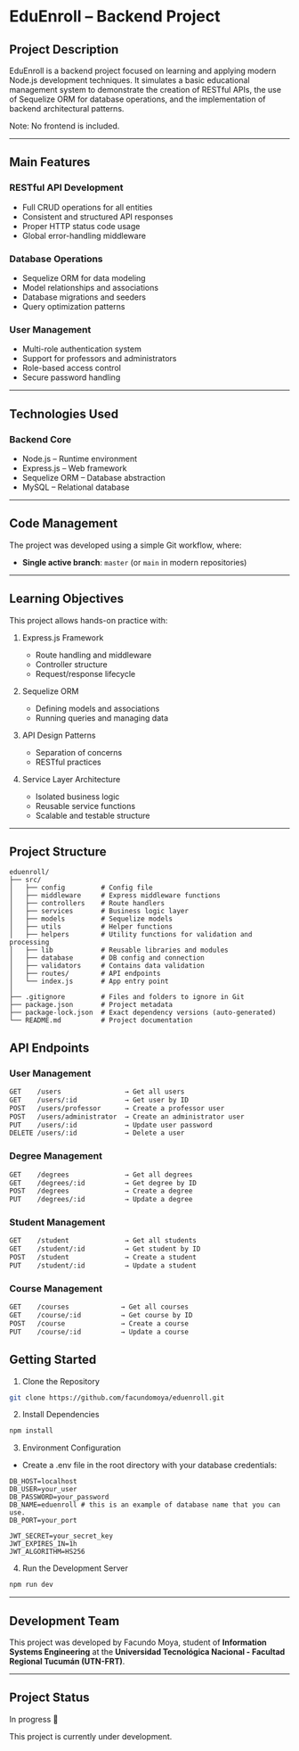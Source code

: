 # EduEnroll – Backend Project

## Project Description

EduEnroll is a backend project focused on learning and applying modern Node.js development techniques. It simulates a basic educational management system to demonstrate the creation of RESTful APIs, the use of Sequelize ORM for database operations, and the implementation of backend architectural patterns.

Note: No frontend is included.

---

## Main Features

### RESTful API Development
- Full CRUD operations for all entities
- Consistent and structured API responses
- Proper HTTP status code usage
- Global error-handling middleware

### Database Operations
- Sequelize ORM for data modeling
- Model relationships and associations
- Database migrations and seeders
- Query optimization patterns

### User Management
- Multi-role authentication system
- Support for professors and administrators
- Role-based access control
- Secure password handling

---

## Technologies Used

### Backend Core
- Node.js – Runtime environment
- Express.js – Web framework
- Sequelize ORM – Database abstraction
- MySQL – Relational database

---

## Code Management

The project was developed using a simple Git workflow, where:

- **Single active branch**: `master` (or `main` in modern repositories)

---

## Learning Objectives

This project allows hands-on practice with:

1. Express.js Framework
   - Route handling and middleware
   - Controller structure
   - Request/response lifecycle

2. Sequelize ORM
   - Defining models and associations
   - Running queries and managing data

3. API Design Patterns
   - Separation of concerns
   - RESTful practices

4. Service Layer Architecture
   - Isolated business logic
   - Reusable service functions
   - Scalable and testable structure

---

## Project Structure

```text
eduenroll/
├── src/
│   ├── config         # Config file
│   ├── middleware     # Express middleware functions 
│   ├── controllers    # Route handlers
│   ├── services       # Business logic layer
│   ├── models         # Sequelize models
│   ├── utils          # Helper functions
│   ├── helpers        # Utility functions for validation and processing
│   ├── lib            # Reusable libraries and modules
│   ├── database       # DB config and connection
│   ├── validators     # Contains data validation 
│   ├── routes/        # API endpoints
│   └── index.js       # App entry point
│
├── .gitignore         # Files and folders to ignore in Git           
├── package.json       # Project metadata
├── package-lock.json  # Exact dependency versions (auto-generated)
└── README.md          # Project documentation
```

## API Endpoints

### User Management

```bash
GET    /users                → Get all users  
GET    /users/:id            → Get user by ID  
POST   /users/professor      → Create a professor user 
POST   /users/administrator  → Create an administrator user  
PUT    /users/:id            → Update user password  
DELETE /users/:id            → Delete a user  
```

### Degree Management

```bash
GET    /degrees              → Get all degrees  
GET    /degrees/:id          → Get degree by ID  
POST   /degrees              → Create a degree  
PUT    /degrees/:id          → Update a degree
```

### Student Management

```bash
GET    /student              → Get all students
GET    /student/:id          → Get student by ID   
POST   /student              → Create a student
PUT    /student/:id          → Update a student   
```

### Course Management

```bash
GET    /courses             → Get all courses
GET    /course/:id          → Get course by ID   
POST   /course              → Create a course
PUT    /course/:id          → Update a course   
```

## Getting Started

1. Clone the Repository

```bash
git clone https://github.com/facundomoya/eduenroll.git
```

2. Install Dependencies

```bash
npm install
```

3. Environment Configuration

- Create a .env file in the root directory with your database credentials:

```env
DB_HOST=localhost
DB_USER=your_user
DB_PASSWORD=your_password
DB_NAME=eduenroll # this is an example of database name that you can use.
DB_PORT=your_port

JWT_SECRET=your_secret_key
JWT_EXPIRES_IN=1h
JWT_ALGORITHM=HS256

```

4. Run the Development Server

```bash
npm run dev
```

---

## Development Team

This project was developed by Facundo Moya, student of **Information Systems Engineering** at the **Universidad Tecnológica Nacional - Facultad Regional Tucumán (UTN-FRT)**.

---

## Project Status

In progress 🚧

This project is currently under development.
